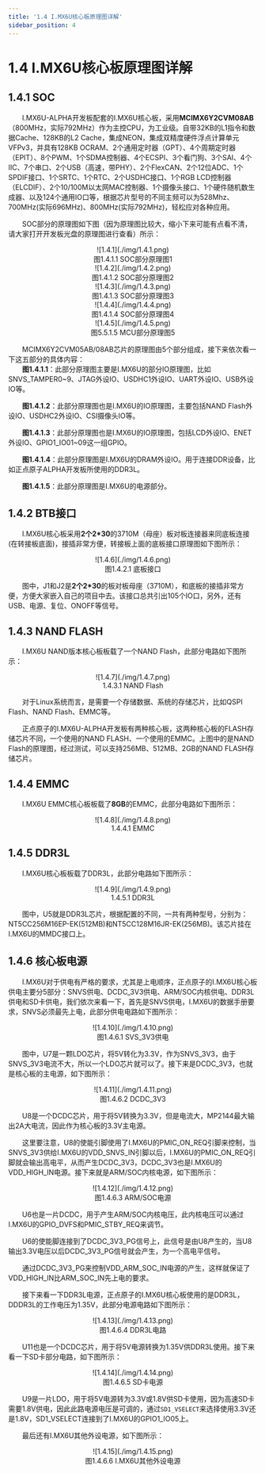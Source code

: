 ```yaml
---
title: '1.4 I.MX6U核心板原理图详解'
sidebar_position: 4
---
```


# 1.4 I.MX6U核心板原理图详解

## 1.4.1 SOC

&emsp;&emsp;I.MX6U-ALPHA开发板配套的I.MX6U核心板，采用**MCIMX6Y2CVM08AB**（800MHz，实际792MHz）作为主控CPU，为工业级。自带32KB的L1指令和数据Cache、128KB的L2 Cache，集成NEON，集成双精度硬件浮点计算单元VFPv3，并具有128KB OCRAM、2个通用定时器（GPT）、4个周期定时器（EPIT）、8个PWM、1个SDMA控制器、4个ECSPI、3个看门狗、3个SAI、4个IIC、7个串口、2个USB（高速，带PHY）、2个FlexCAN、2个12位ADC、1个SPDIF接口、1个SRTC、1个RTC、2个USDHC接口、1个RGB LCD控制器（ELCDIF）、2个10/100M以太网MAC控制器、1个摄像头接口、1个硬件随机数生成器、以及124个通用IO口等，根据芯片型号的不同主频可以为528Mhz、700MHz(实际696MHz)、800MHz(实际792MHz)，轻松应对各种应用。

&emsp;&emsp;SOC部分的原理图如下图（因为原理图比较大，缩小下来可能有点看不清，请大家打开开发板光盘的原理图进行查看）所示：

<center>
![1.4.1](./img/1.4.1.png)<br />
图1.4.1.1 SOC部分原理图1
</center>

<center>
![1.4.2](./img/1.4.2.png)<br />
图1.4.1.2 SOC部分原理图2
</center>

<center>
![1.4.3](./img/1.4.3.png)<br />
图1.4.1.3 SOC部分原理图3
</center>

<center>
![1.4.4](./img/1.4.4.png)<br />
图1.4.1.4 SOC部分原理图4
</center>

<center>
![1.4.5](./img/1.4.5.png)<br />
图5.5.1.5 MCU部分原理图5
</center>

&emsp;&emsp;MCIMX6Y2CVM05AB/08AB芯片的原理图由5个部分组成，接下来依次看一下这五部分的具体内容：<br />
&emsp;&emsp;**图1.4.1.1**：此部分原理图主要是I.MX6U的部分IO原理图，比如SNVS_TAMPER0~9、JTAG外设IO、USDHC1外设IO、UART外设IO、USB外设IO等。

&emsp;&emsp;**图1.4.1.2**：此部分原理图也是I.MX6U的IO原理图，主要包括NAND Flash外设IO、USDHC2外设IO、CSI摄像头IO等。

&emsp;&emsp;**图1.4.1.3**：此部分原理图也是I.MX6U的IO原理图，包括LCD外设IO、ENET外设IO、GPIO1_IO01~09这一组GPIO。

&emsp;&emsp;**图1.4.1.4**：此部分原理图是I.MX6U的DRAM外设IO。用于连接DDR设备，比如正点原子ALPHA开发板所使用的DDR3L。

&emsp;&emsp;**图1.4.1.5**：此部分原理图是I.MX6U的电源部分。

## 1.4.2 BTB接口

&emsp;&emsp;I.MX6U核心板采用**2个2*30**的3710M（母座）板对板连接器来同底板连接(在转接板底面)，接插非常方便，转接板上面的底板接口原理图如下图所示：

<center>
![1.4.6](./img/1.4.6.png)<br />
图1.4.2.1 底板接口
</center>

&emsp;&emsp;图中，J1和J2是**2个2*30**的板对板母座（3710M），和底板的接插非常方便，方便大家嵌入自己的项目中去。该接口总共引出105个IO口，另外，还有USB、电源、复位、ONOFF等信号。

## 1.4.3 NAND FLASH

&emsp;&emsp;I.MX6U NAND版本核心板板载了一个NAND Flash，此部分电路如下图所示：

<center>
![1.4.7](./img/1.4.7.png)<br />
1.4.3.1 NAND Flash
</center>

&emsp;&emsp;对于Linux系统而言，是需要一个存储数据、系统的存储芯片，比如QSPI Flash、NAND Flash、EMMC等。

&emsp;&emsp;正点原子的I.MX6U-ALPHA开发板有两种核心板，这两种核心板的FLASH存储芯片不同，一个使用的NAND FLASH、一个使用的EMMC。上图中的是NAND Flash的原理图，经过测试，可以支持256MB、512MB、2GB的NAND FLASH存储芯片。

## 1.4.4 EMMC

&emsp;&emsp;I.MX6U EMMC核心板板载了**8GB**的EMMC，此部分电路如下图所示：

<center>
![1.4.8](./img/1.4.8.png)<br />
1.4.4.1 EMMC
</center>

## 1.4.5 DDR3L

&emsp;&emsp;I.MX6U核心板板载了DDR3L，此部分电路如下图所示：

<center>
![1.4.9](./img/1.4.9.png)<br />
1.4.5.1 DDR3L
</center>

&emsp;&emsp;图中，U5就是DDR3L芯片，根据配置的不同，一共有两种型号，分别为：NT5CC256M16EP-EK(512MB)和NT5CC128M16JR-EK(256MB)。该芯片挂在I.MX6U的MMDC接口上。 

## 1.4.6 核心板电源

&emsp;&emsp;I.MX6U对于供电有严格的要求，尤其是上电顺序，正点原子的I.MX6U核心板供电主要分5部分：SNVS供电、DCDC_3V3供电、ARM/SOC内核供电、DDR3L供电和SD卡供电，我们依次来看一下，首先是SNVS供电，I.MX6U的数据手册要求，SNVS必须最先上电，此部分供电电路如下图所示：

<center>
![1.4.10](./img/1.4.10.png)<br />
图1.4.6.1 SVS_3V3供电
</center>

&emsp;&emsp;图中，U7是一颗LDO芯片，将5V转化为3.3V，作为SNVS_3V3，由于SNVS_3V3电流不大，所以一个LDO芯片就可以了。接下来是DCDC_3V3，也就是核心板的主电源，如下图所示：

<center>
![1.4.11](./img/1.4.11.png)<br />
图1.4.6.2 DCDC_3V3
</center>

&emsp;&emsp;U8是一个DCDC芯片，用于将5V转换为3.3V，但是电流大，MP2144最大输出2A大电流，因此作为核心板的3.3V主电源。

&emsp;&emsp;这里要注意，U8的使能引脚使用了I.MX6U的PMIC_ON_REQ引脚来控制，当SNVS_3V3供给I.MX6U的VDD_SNVS_IN引脚以后，I.MX6U的PMIC_ON_REQ引脚就会输出高电平，从而产生DCDC_3V3，DCDC_3V3也是I.MX6U的VDD_HIGH_IN电源。接下来就是ARM/SOC内核电源，如下图所示：

<center>
![1.4.12](./img/1.4.12.png)<br />
图1.4.6.3 ARM/SOC电源
</center>

&emsp;&emsp;U6也是一片DCDC，用于产生ARM/SOC内核电压，此内核电压可以通过I.MX6U的GPIO_DVFS和PMIC_STBY_REQ来调节。

&emsp;&emsp;U6的使能脚连接到了DCDC_3V3_PG信号上，此信号是由U8产生的，当U8输出3.3V电压以后DCDC_3V3_PG信号就会产生，为一个高电平信号。

&emsp;&emsp;通过DCDC_3V3_PG来控制VDD_ARM_SOC_IN电源的产生，这样就保证了VDD_HIGH_IN比ARM_SOC_IN先上电的要求。

&emsp;&emsp;接下来看一下DDR3L电源，正点原子的I.MX6U核心板使用的是DDR3L，DDDR3L的工作电压为1.35V，此部分电源电路如下图所示：

<center>
![1.4.13](./img/1.4.13.png)<br />
图1.4.6.4 DDR3L电路
</center>

&emsp;&emsp;U11也是一个DCDC芯片，用于将5V电源转换为1.35V供DDR3L使用。接下来看一下SD卡部分电路，如下图所示：

<center>
![1.4.14](./img/1.4.14.png)<br />
图1.4.6.5 SD卡电源
</center>

&emsp;&emsp;U9是一片LDO，用于将5V电源转为3.3V或1.8V供SD卡使用，因为高速SD卡需要1.8V供电，因此此路电源电压是可调的，通过`SD1_VSELECT`来选择使用3.3V还是1.8V，SD1_VSELECT连接到了I.MX6U的GPIO1_IO05上。

&emsp;&emsp;最后还有I.MX6U其他外设电源，如下图所示：

<center>
![1.4.15](./img/1.4.15.png)<br />
图1.4.6.6 I.MX6U其他外设电源
</center>